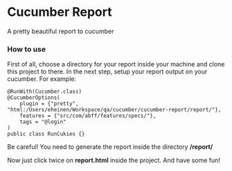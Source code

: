 # Cucumber Report
A pretty beautiful report to cucumber

### How to use
First of all, choose a directory for your report inside your machine and clone this project to there.
In the next step, setup your report output on your cucumber. For example:

```
@RunWith(Cucumber.class)
@CucumberOptions(
    plugin = {"pretty", "html:/Users/eheinen/Workspace/qa/cucumber/cucumber-report/report/"},
    features = {"src/com/abff/features/specs/"},
    tags = "@login"
)
public class RunCukies {}
```

Be careful! You need to generate the report inside the directory **/report/**

Now just click twice on **report.html** inside the project. And have some fun!
